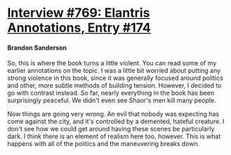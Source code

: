 # [Interview #769: Elantris Annotations, Entry #174](https://www.theoryland.com/intvmain.php?i=769#174)

#### Brandon Sanderson

So, this is where the book turns a little violent. You can read some of my earlier annotations on the topic. I was a little bit worried about putting any strong violence in this book, since it was generally focused around politics and other, more subtle methods of building tension. However, I decided to go with contrast instead. So far, nearly everything in the book has been surprisingly peaceful. We didn't even see Shaor's men kill many people.

Now things are going very wrong. An evil that nobody was expecting has come against the city, and it's controlled by a demented, hateful creature. I don't see how we could get around having these scenes be particularly dark. I think there is an element of realism here too, however. This is what happens with all of the politics and the maneuvering breaks down.

